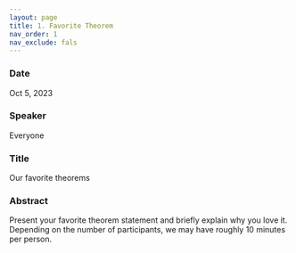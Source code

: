 ```yaml
---
layout: page
title: 1. Favorite Theorem
nav_order: 1
nav_exclude: fals
---
```


### Date
Oct 5, 2023

### Speaker
Everyone

### Title
Our favorite theorems

### Abstract
Present your favorite theorem statement and briefly explain why you love it.
Depending on the number of participants, we may have roughly 10 minutes per person.
